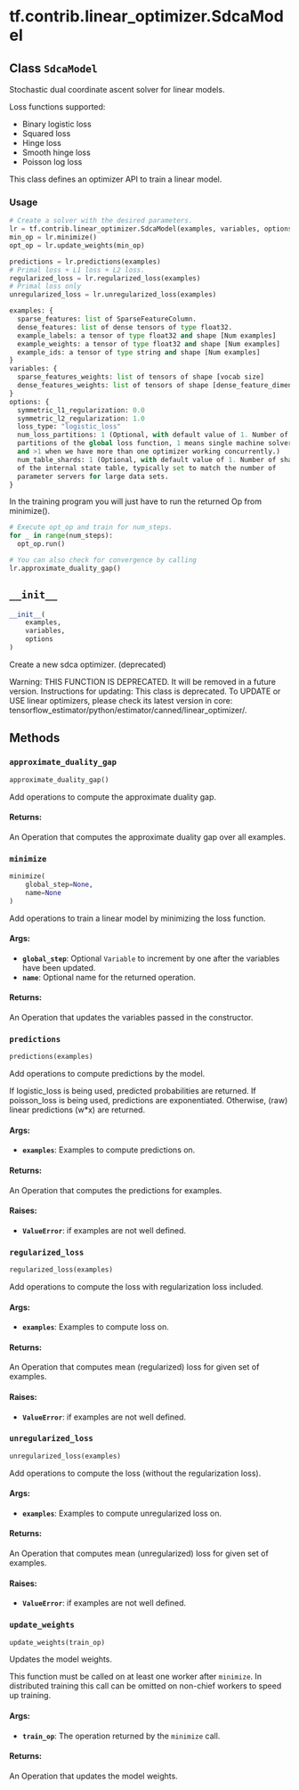 <div itemscope itemtype="http://developers.google.com/ReferenceObject">
<meta itemprop="name" content="tf.contrib.linear_optimizer.SdcaModel" />
<meta itemprop="path" content="Stable" />
<meta itemprop="property" content="__init__"/>
<meta itemprop="property" content="approximate_duality_gap"/>
<meta itemprop="property" content="minimize"/>
<meta itemprop="property" content="predictions"/>
<meta itemprop="property" content="regularized_loss"/>
<meta itemprop="property" content="unregularized_loss"/>
<meta itemprop="property" content="update_weights"/>
</div>

# tf.contrib.linear_optimizer.SdcaModel

## Class `SdcaModel`

Stochastic dual coordinate ascent solver for linear models.



<!-- Placeholder for "Used in" -->

Loss functions supported:

   * Binary logistic loss
   * Squared loss
   * Hinge loss
   * Smooth hinge loss
   * Poisson log loss

  This class defines an optimizer API to train a linear model.

  ### Usage

  ```python
  # Create a solver with the desired parameters.
  lr = tf.contrib.linear_optimizer.SdcaModel(examples, variables, options)
  min_op = lr.minimize()
  opt_op = lr.update_weights(min_op)

  predictions = lr.predictions(examples)
  # Primal loss + L1 loss + L2 loss.
  regularized_loss = lr.regularized_loss(examples)
  # Primal loss only
  unregularized_loss = lr.unregularized_loss(examples)

  examples: {
    sparse_features: list of SparseFeatureColumn.
    dense_features: list of dense tensors of type float32.
    example_labels: a tensor of type float32 and shape [Num examples]
    example_weights: a tensor of type float32 and shape [Num examples]
    example_ids: a tensor of type string and shape [Num examples]
  }
  variables: {
    sparse_features_weights: list of tensors of shape [vocab size]
    dense_features_weights: list of tensors of shape [dense_feature_dimension]
  }
  options: {
    symmetric_l1_regularization: 0.0
    symmetric_l2_regularization: 1.0
    loss_type: "logistic_loss"
    num_loss_partitions: 1 (Optional, with default value of 1. Number of
    partitions of the global loss function, 1 means single machine solver,
    and >1 when we have more than one optimizer working concurrently.)
    num_table_shards: 1 (Optional, with default value of 1. Number of shards
    of the internal state table, typically set to match the number of
    parameter servers for large data sets.
  }
  ```

  In the training program you will just have to run the returned Op from
  minimize().

  ```python
  # Execute opt_op and train for num_steps.
  for _ in range(num_steps):
    opt_op.run()

  # You can also check for convergence by calling
  lr.approximate_duality_gap()
  ```

<h2 id="__init__"><code>__init__</code></h2>

``` python
__init__(
    examples,
    variables,
    options
)
```

Create a new sdca optimizer. (deprecated)

Warning: THIS FUNCTION IS DEPRECATED. It will be removed in a future version.
Instructions for updating:
This class is deprecated. To UPDATE or USE linear optimizers, please check its latest version in core: tensorflow_estimator/python/estimator/canned/linear_optimizer/.



## Methods

<h3 id="approximate_duality_gap"><code>approximate_duality_gap</code></h3>

``` python
approximate_duality_gap()
```

Add operations to compute the approximate duality gap.


#### Returns:

An Operation that computes the approximate duality gap over all
examples.


<h3 id="minimize"><code>minimize</code></h3>

``` python
minimize(
    global_step=None,
    name=None
)
```

Add operations to train a linear model by minimizing the loss function.


#### Args:


* <b>`global_step`</b>: Optional `Variable` to increment by one after the
  variables have been updated.
* <b>`name`</b>: Optional name for the returned operation.


#### Returns:

An Operation that updates the variables passed in the constructor.


<h3 id="predictions"><code>predictions</code></h3>

``` python
predictions(examples)
```

Add operations to compute predictions by the model.

If logistic_loss is being used, predicted probabilities are returned.
If poisson_loss is being used, predictions are exponentiated.
Otherwise, (raw) linear predictions (w*x) are returned.

#### Args:


* <b>`examples`</b>: Examples to compute predictions on.


#### Returns:

An Operation that computes the predictions for examples.



#### Raises:


* <b>`ValueError`</b>: if examples are not well defined.

<h3 id="regularized_loss"><code>regularized_loss</code></h3>

``` python
regularized_loss(examples)
```

Add operations to compute the loss with regularization loss included.


#### Args:


* <b>`examples`</b>: Examples to compute loss on.


#### Returns:

An Operation that computes mean (regularized) loss for given set of
examples.


#### Raises:


* <b>`ValueError`</b>: if examples are not well defined.

<h3 id="unregularized_loss"><code>unregularized_loss</code></h3>

``` python
unregularized_loss(examples)
```

Add operations to compute the loss (without the regularization loss).


#### Args:


* <b>`examples`</b>: Examples to compute unregularized loss on.


#### Returns:

An Operation that computes mean (unregularized) loss for given set of
examples.



#### Raises:


* <b>`ValueError`</b>: if examples are not well defined.

<h3 id="update_weights"><code>update_weights</code></h3>

``` python
update_weights(train_op)
```

Updates the model weights.

This function must be called on at least one worker after `minimize`.
In distributed training this call can be omitted on non-chief workers to
speed up training.

#### Args:


* <b>`train_op`</b>: The operation returned by the `minimize` call.


#### Returns:

An Operation that updates the model weights.





